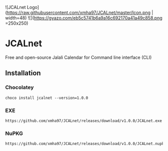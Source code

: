 ![JCALnet Logo](https://raw.githubusercontent.com/xmha97/JCALnet/master/Icon.png | width=48)
![](https://gyazo.com/eb5c5741b6a9a16c692170a41a49c858.png =250x250)
# JCALnet
Free and open-source Jalali Calendar for Command line interface (CLI)
## Installation
### Chocolatey
```
choco install jcalnet --version=1.0.0
```
### EXE
```
https://github.com/xmha97/JCALnet/releases/download/v1.0.0/JCALnet.exe
```
### NuPKG
```
https://github.com/xmha97/JCALnet/releases/download/v1.0.0/JCALnet.nupkg
```
